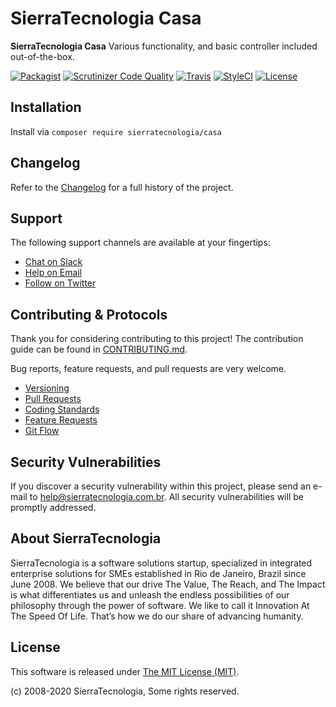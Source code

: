 # SierraTecnologia Casa

**SierraTecnologia Casa** Various functionality, and basic controller included out-of-the-box.

[![Packagist](https://img.shields.io/packagist/v/sierratecnologia/casa.svg?label=Packagist&style=flat-square)](https://packagist.org/packages/sierratecnologia/casa)
[![Scrutinizer Code Quality](https://img.shields.io/scrutinizer/g/sierratecnologia/casa.svg?label=Scrutinizer&style=flat-square)](https://scrutinizer-ci.com/g/sierratecnologia/casa/)
[![Travis](https://img.shields.io/travis/sierratecnologia/casa.svg?label=TravisCI&style=flat-square)](https://travis-ci.org/sierratecnologia/casa)
[![StyleCI](https://styleci.io/repos/60968880/shield)](https://styleci.io/repos/60968880)
[![License](https://img.shields.io/packagist/l/sierratecnologia/casa.svg?label=License&style=flat-square)](https://github.com/sierratecnologia/casa/blob/master/LICENSE)


## Installation

Install via `composer require sierratecnologia/casa`


## Changelog

Refer to the [Changelog](CHANGELOG.md) for a full history of the project.


## Support

The following support channels are available at your fingertips:

- [Chat on Slack](https://bit.ly/sierratecnologia-slack)
- [Help on Email](mailto:help@sierratecnologia.com.br)
- [Follow on Twitter](https://twitter.com/sierratecnologia)


## Contributing & Protocols

Thank you for considering contributing to this project! The contribution guide can be found in [CONTRIBUTING.md](CONTRIBUTING.md).

Bug reports, feature requests, and pull requests are very welcome.

- [Versioning](CONTRIBUTING.md#versioning)
- [Pull Requests](CONTRIBUTING.md#pull-requests)
- [Coding Standards](CONTRIBUTING.md#coding-standards)
- [Feature Requests](CONTRIBUTING.md#feature-requests)
- [Git Flow](CONTRIBUTING.md#git-flow)


## Security Vulnerabilities

If you discover a security vulnerability within this project, please send an e-mail to [help@sierratecnologia.com.br](help@sierratecnologia.com.br). All security vulnerabilities will be promptly addressed.


## About SierraTecnologia

SierraTecnologia is a software solutions startup, specialized in integrated enterprise solutions for SMEs established in Rio de Janeiro, Brazil since June 2008. We believe that our drive The Value, The Reach, and The Impact is what differentiates us and unleash the endless possibilities of our philosophy through the power of software. We like to call it Innovation At The Speed Of Life. That’s how we do our share of advancing humanity.


## License

This software is released under [The MIT License (MIT)](LICENSE).

(c) 2008-2020 SierraTecnologia, Some rights reserved.

